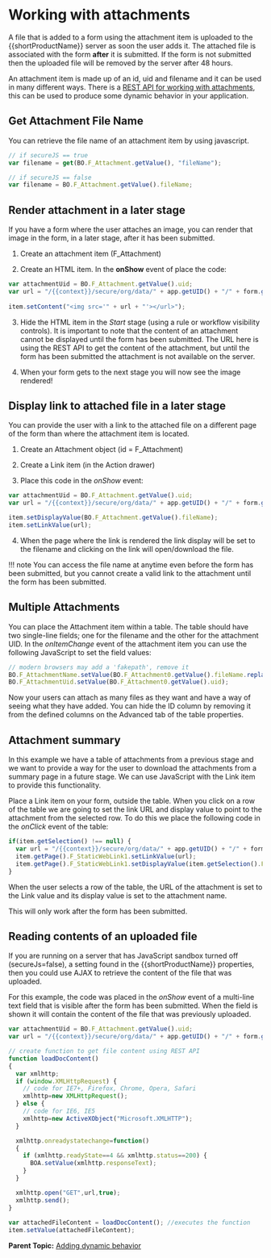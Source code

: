 # Working with attachments

A file that is added to a form using the attachment item is uploaded to the {{shortProductName}} server as soon the user adds it.  The attached file is associated with the form **after** it is submitted.  If the form is not submitted then the uploaded file will be removed by the server after 48 hours.

An attachment item is made up of an id, uid and filename and it can be used in many different ways.  There is a [REST API for working with attachments](ref_data_rest_api_retrieve_attachment.md), this can be used to produce some dynamic behavior in your application.


## Get Attachment File Name

You can retrieve the file name of an attachment item by using javascript.

```javascript
// if secureJS == true
var filename = get(BO.F_Attachment.getValue(), "fileName");

// if secureJS == false
var filename = BO.F_Attachment.getValue().fileName;
```


## Render attachment in a later stage

If you have a form where the user attaches an image, you can render that image in the form, in a later stage, after it has been submitted.

1. Create an attachment item (F_Attachment)

2. Create an HTML item.  In the **onShow** event of place the code:

```javascript
var attachmentUid = BO.F_Attachment.getValue().uid;
var url = "/{{context}}/secure/org/data/" + app.getUID() + "/" + form.getId() + "/attachment/" + attachmentUid;
 
item.setContent("<img src='" + url + "'></url>");
```

3. Hide the HTML item in the *Start* stage (using a rule or workflow visibility controls). It is important to note that the content of an attachment cannot be displayed until the form has been submitted.  The URL here is using the REST API to get the content of the attachment, but until the form has been submitted the attachment is not available on the server.

4. When your form gets to the next stage you will now see the image rendered!


## Display link to attached file in a later stage

You can provide the user with a link to the attached file on a different page of the form than where the attachment item is located.

1. Create an Attachment object (id = F_Attachment)

2. Create a Link item (in the Action drawer)

3. Place this code in the *onShow* event:

```javascript
var attachmentUid = BO.F_Attachment.getValue().uid;
var url = "/{{context}}/secure/org/data/" + app.getUID() + "/" + form.getId() + "/attachment/" + attachmentUid;

item.setDisplayValue(BO.F_Attachment.getValue().fileName);
item.setLinkValue(url);
```

4. When the page where the link is rendered the link display will be set to the filename and clicking on the link will open/download the file.

!!! note
    You can access the file name at anytime even before the form has been submitted, but you cannot create a valid link to the attachment until the form has been submitted.


## Multiple Attachments

You can place the Attachment item within a table.  The table should have two single-line fields; one for the filename and the other for the attachment UID.  In the *onItemChange* event of the attachment item you can use the following JavaScript to set the field values:

```javascript
// modern browsers may add a 'fakepath', remove it
BO.F_AttachmentName.setValue(BO.F_Attachment0.getValue().fileName.replace("C:\\fakepath\\", ""));
BO.F_AttachmentUid.setValue(BO.F_Attachment0.getValue().uid);
```

Now your users can attach as many files as they want and have a way of seeing what they have added. You can hide the ID column by removing it from the defined columns on the Advanced tab of the table properties.


## Attachment summary

In this example we have a table of attachments from a previous stage and we want to provide a way for the user to download the attachments from a summary page in a future stage.  We can use JavaScript with the Link item to provide this functionality.

Place a Link item on your form, outside the table.  When you click on a row of the table we are going to set the link URL and display value to point to the attachment from the selected row. To do this we place the following code in the *onClick* event of the table:

```javascript
if(item.getSelection() !== null) {
  var url = "/{{context}}/secure/org/data/" + app.getUID() + "/" + form.getId() + "/attachment/" + item.getSelection().F_AttachmentUid.getValue();
  item.getPage().F_StaticWebLink1.setLinkValue(url);
  item.getPage().F_StaticWebLink1.setDisplayValue(item.getSelection().F_AttachmentName.getValue());
}
```

When the user selects a row of the table, the URL of the attachment is set to the Link value and its display value is set to the attachment name.

This will only work after the form has been submitted.


## Reading contents of an uploaded file

If you are running on a server that has JavaScript sandbox turned off (secureJs=false), a setting found in the {{shortProductName}} properties, then you could use AJAX to retrieve the content of the file that was uploaded.  

For this example, the code was placed in the *onShow* event of a multi-line text field that is visible after the form has been submitted.  When the field is shown it will contain the content of the file that was previously uploaded.

```javascript
var attachmentUid = BO.F_Attachment.getValue().uid;
var url = "/{{context}}/secure/org/data/" + app.getUID() + "/" + form.getId() + "/attachment/" + attachmentUid;

// create function to get file content using REST API
function loadDocContent()
{
  var xmlhttp;
  if (window.XMLHttpRequest) {
    // code for IE7+, Firefox, Chrome, Opera, Safari
    xmlhttp=new XMLHttpRequest();
  } else {
    // code for IE6, IE5
    xmlhttp=new ActiveXObject("Microsoft.XMLHTTP");
  }

  xmlhttp.onreadystatechange=function()
  {
    if (xmlhttp.readyState==4 && xmlhttp.status==200) {
      BOA.setValue(xmlhttp.responseText);
    }
  }

  xmlhttp.open("GET",url,true);
  xmlhttp.send();
}
 
var attachedFileContent = loadDocContent(); //executes the function
item.setValue(attachedFileContent);
```

**Parent Topic:** [Adding dynamic behavior](cr_adding_dynamic_behavior.md)